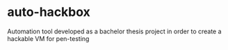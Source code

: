 # auto-hackbox
Automation tool developed as a bachelor thesis project in order to create a hackable VM for pen-testing

